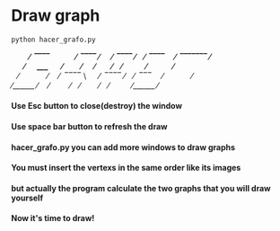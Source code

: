 # Draw graph
```python
python hacer_grafo.py
```

**&emsp;&emsp;&nbsp;⁄&nbsp; ‾‾‾‾ &emsp;&emsp;&emsp;⁄&nbsp; ‾‾‾‾ ⁄  &emsp; ⁄&nbsp; ‾‾‾‾ ⁄&emsp;⁄&nbsp; ‾‾‾‾ &emsp;⁄&nbsp; ‾‾‾‾‾‾‾ ⁄**      
&emsp;&nbsp;&nbsp;**⁄&emsp;&nbsp;&nbsp;___ &emsp;&nbsp; ⁄ &emsp;&emsp;⁄  &emsp; ⁄&emsp;&emsp;⁄&emsp;⁄ &emsp; &emsp;&nbsp; ⁄&emsp;&emsp;&emsp;&nbsp;⁄**      
&ensp;&nbsp;⁄&emsp;&emsp;&emsp;&nbsp;&nbsp;⁄ &emsp;⁄&nbsp; ‾‾‾‾ \  &emsp; ⁄&nbsp; ‾‾‾‾ ⁄&emsp;⁄&nbsp; ‾‾‾&nbsp;&emsp;⁄&emsp;&emsp;&emsp;&nbsp; ⁄        
⁄______ ⁄ &emsp;⁄ &emsp; &emsp;⁄&emsp;⁄&emsp;&emsp; ⁄&emsp;⁄&emsp;&emsp; &nbsp; ⁄______ ⁄   

#### Use Esc button to close(destroy) the window
#### Use space bar button to refresh the draw
#### hacer_grafo.py you can add more windows to draw graphs
#### You must insert the vertexs in the same order like its images
#### but actually the program calculate the two graphs that you will draw yourself
#### Now it's time to draw!
 
